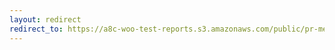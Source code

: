 ```yaml
---
layout: redirect
redirect_to: https://a8c-woo-test-reports.s3.amazonaws.com/public/pr-merge/41555/api/index.html
---
```


